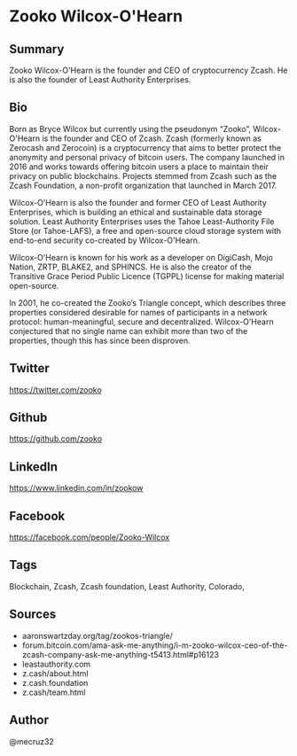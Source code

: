 # Zooko Wilcox-O'Hearn

## Summary
Zooko Wilcox-O'Hearn is the founder and CEO of cryptocurrency Zcash. He is also the founder of Least Authority Enterprises.

## Bio
Born as Bryce Wilcox but currently using the pseudonym “Zooko”, Wilcox-O'Hearn is the founder and CEO of Zcash. Zcash (formerly known as Zerocash and Zerocoin) is a cryptocurrency that aims to better protect the anonymity and personal privacy of bitcoin users. The company launched in 2016 and works towards offering bitcoin users a place to maintain their privacy on public blockchains. Projects stemmed from Zcash such as the Zcash Foundation, a non-profit organization that launched in March 2017. 

Wilcox-O'Hearn is also the founder and former CEO of Least Authority Enterprises, which is building an ethical and sustainable data storage solution. Least Authority Enterprises uses the Tahoe Least-Authority File Store (or Tahoe-LAFS), a free and open-source cloud storage system with end-to-end security co-created by Wilcox-O'Hearn.

Wilcox-O'Hearn is known for his work as a developer on DigiCash, Mojo Nation, ZRTP, BLAKE2, and SPHINCS. He is also the creator of the Transitive Grace Period Public Licence (TGPPL) license for making material open-source.

In 2001, he co-created the Zooko’s Triangle concept, which describes three properties considered desirable for names of participants in a network protocol: human-meaningful, secure and decentralized. Wilcox-O'Hearn conjectured that no single name can exhibit more than two of the properties, though this has since been disproven.

## Twitter
https://twitter.com/zooko

## Github
https://github.com/zooko

## LinkedIn
https://www.linkedin.com/in/zookow

## Facebook
https://facebook.com/people/Zooko-Wilcox

## Tags
Blockchain, Zcash, Zcash foundation, Least Authority, Colorado,

## Sources
- aaronswartzday.org/tag/zookos-triangle/
- forum.bitcoin.com/ama-ask-me-anything/i-m-zooko-wilcox-ceo-of-the-zcash-company-ask-me-anything-t5413.html#p16123
- leastauthority.com
- z.cash/about.html
- z.cash.foundation 
- z.cash/team.html

## Author
@mecruz32
